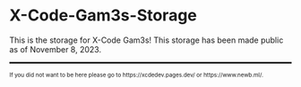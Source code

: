 # X-Code-Gam3s-Storage
 This is the storage for X-Code Gam3s! This storage has been made public as of November 8, 2023.
 <hr style="padding-top: 1px; padding-bottom: 1px;"><p style="font-size: 10px;">If you did not want to be here please go to https://xcdedev.pages.dev/ or https://www.newb.ml/.</p>
